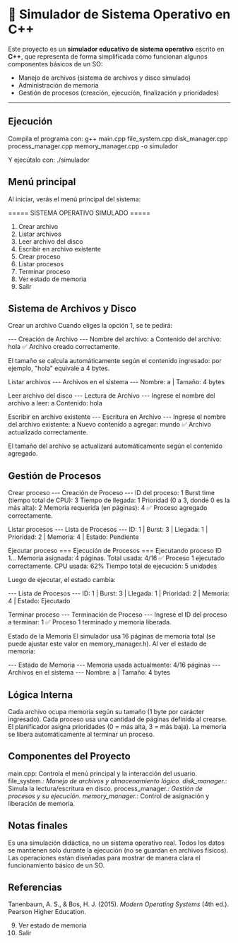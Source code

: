 # 🧠 Simulador de Sistema Operativo en C++

Este proyecto es un **simulador educativo de sistema operativo** escrito en **C++**, que representa de forma simplificada cómo funcionan algunos componentes básicos de un SO:  
- Manejo de archivos (sistema de archivos y disco simulado)  
- Administración de memoria  
- Gestión de procesos (creación, ejecución, finalización y prioridades)

---

## Ejecución
Compila el programa con:
g++ main.cpp file_system.cpp disk_manager.cpp process_manager.cpp memory_manager.cpp -o simulador

Y ejecútalo con:
./simulador


## Menú principal
Al iniciar, verás el menú principal del sistema:

===== SISTEMA OPERATIVO SIMULADO =====
1. Crear archivo
2. Listar archivos
3. Leer archivo del disco
4. Escribir en archivo existente
5. Crear proceso
6. Listar procesos
7. Terminar proceso
8. Ver estado de memoria
9. Salir



## Sistema de Archivos y Disco
Crear un archivo
Cuando eliges la opción 1, se te pedirá:

--- Creación de Archivo ---
Nombre del archivo: a
Contenido del archivo: hola
✅ Archivo creado correctamente.

El tamaño se calcula automáticamente según el contenido ingresado:
por ejemplo, "hola" equivale a 4 bytes.

Listar archivos
--- Archivos en el sistema ---
Nombre: a | Tamaño: 4 bytes

Leer archivo del disco
--- Lectura de Archivo ---
Ingrese el nombre del archivo a leer: a
Contenido: hola

Escribir en archivo existente
--- Escritura en Archivo ---
Ingrese el nombre del archivo existente: a
Nuevo contenido a agregar: mundo
✅ Archivo actualizado correctamente.

El tamaño del archivo se actualizará automáticamente según el contenido agregado.

## Gestión de Procesos
Crear proceso
--- Creación de Proceso ---
ID del proceso: 1
Burst time (tiempo total de CPU): 3
Tiempo de llegada: 1
Prioridad (0 a 3, donde 0 es la más alta): 2
Memoria requerida (en páginas): 4
✅ Proceso agregado correctamente.

Listar procesos
--- Lista de Procesos ---
ID: 1 | Burst: 3 | Llegada: 1 | Prioridad: 2 | Memoria: 4 | Estado: Pendiente

Ejecutar proceso
=== Ejecución de Procesos ===
Ejecutando proceso ID 1...
Memoria asignada: 4 páginas. Total usada: 4/16
✅ Proceso 1 ejecutado correctamente.
CPU usada: 62%
Tiempo total de ejecución: 5 unidades

Luego de ejecutar, el estado cambia:

--- Lista de Procesos ---
ID: 1 | Burst: 3 | Llegada: 1 | Prioridad: 2 | Memoria: 4 | Estado: Ejecutado

Terminar proceso
--- Terminación de Proceso ---
Ingrese el ID del proceso a terminar: 1
✅ Proceso 1 terminado y memoria liberada.

Estado de la Memoria
El simulador usa 16 páginas de memoria total (se puede ajustar este valor en memory_manager.h). Al ver el estado de memoria:

--- Estado de Memoria ---
Memoria usada actualmente: 4/16 páginas
--- Archivos en el sistema ---
Nombre: a | Tamaño: 4 bytes

## Lógica Interna

Cada archivo ocupa memoria según su tamaño (1 byte por carácter ingresado).
Cada proceso usa una cantidad de páginas definida al crearse.
El planificador asigna prioridades (0 = más alta, 3 = más baja).
La memoria se libera automáticamente al terminar un proceso.

## Componentes del Proyecto

main.cpp: Controla el menú principal y la interacción del usuario.
file_system.*: Manejo de archivos y almacenamiento lógico.
disk_manager.*: Simula la lectura/escritura en disco.
process_manager.*: Gestión de procesos y su ejecución.
memory_manager.*: Control de asignación y liberación de memoria.

## Notas finales
Es una simulación didáctica, no un sistema operativo real.
Todos los datos se mantienen solo durante la ejecución (no se guardan en archivos físicos).
Las operaciones están diseñadas para mostrar de manera clara el funcionamiento básico de un SO.

## Referencias 
Tanenbaum, A. S., & Bos, H. J. (2015). *Modern Operating Systems* (4th ed.). Pearson Higher Education.










9. Ver estado de memoria
10. Salir
